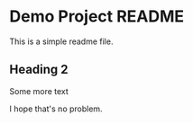 # Demo Project README

This is a simple readme file.

## Heading 2

Some more text

I hope that's no problem.
